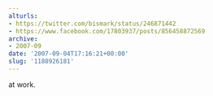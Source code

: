 ```yaml
---
alturls:
- https://twitter.com/bismark/status/246871442
- https://www.facebook.com/17803937/posts/856458872569
archive:
- 2007-09
date: '2007-09-04T17:16:21+00:00'
slug: '1188926181'
---
```


at work.

